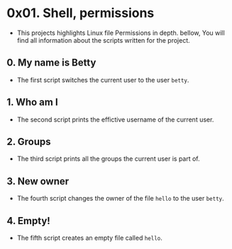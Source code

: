 # 0x01. Shell, permissions
- This projects highlights Linux file Permissions in depth. bellow, You will find all information about the scripts written for the project.

## 0. My name is Betty
- The first script switches the current user to the user `betty`.

## 1. Who am I 
- The second script prints the effictive username of the current user.

## 2. Groups
- The third script prints all the groups the current user is part of.

## 3. New owner
- The fourth script changes the owner of the file `hello` to the user `betty`. 

## 4. Empty!
- The fifth script creates an empty file called `hello`.

## 
